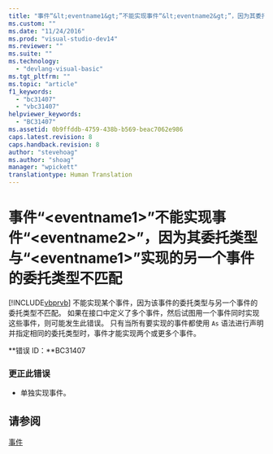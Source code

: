 ```yaml
---
title: "事件“&lt;eventname1&gt;”不能实现事件“&lt;eventname2&gt;”，因为其委托类型与“&lt;eventname1&gt;”实现的另一个事件的委托类型不匹配 | Microsoft Docs"
ms.custom: ""
ms.date: "11/24/2016"
ms.prod: "visual-studio-dev14"
ms.reviewer: ""
ms.suite: ""
ms.technology: 
  - "devlang-visual-basic"
ms.tgt_pltfrm: ""
ms.topic: "article"
f1_keywords: 
  - "bc31407"
  - "vbc31407"
helpviewer_keywords: 
  - "BC31407"
ms.assetid: 0b9ffddb-4759-438b-b569-beac7062e986
caps.latest.revision: 8
caps.handback.revision: 8
author: "stevehoag"
ms.author: "shoag"
manager: "wpickett"
translationtype: Human Translation
---
```

# 事件“&lt;eventname1&gt;”不能实现事件“&lt;eventname2&gt;”，因为其委托类型与“&lt;eventname1&gt;”实现的另一个事件的委托类型不匹配
[!INCLUDE[vbprvb](../../csharp/programming-guide/concepts/linq/includes/vbprvb_md.md)] 不能实现某个事件，因为该事件的委托类型与另一个事件的委托类型不匹配。 如果在接口中定义了多个事件，然后试图用一个事件同时实现这些事件，则可能发生此错误。 只有当所有要实现的事件都使用 `As` 语法进行声明并指定相同的委托类型时，事件才能实现两个或更多个事件。  
  
 **错误 ID：**BC31407  
  
### 更正此错误  
  
-   单独实现事件。  
  
## 请参阅  
 [事件](../../visual-basic/programming-guide/language-features/events/events.md)